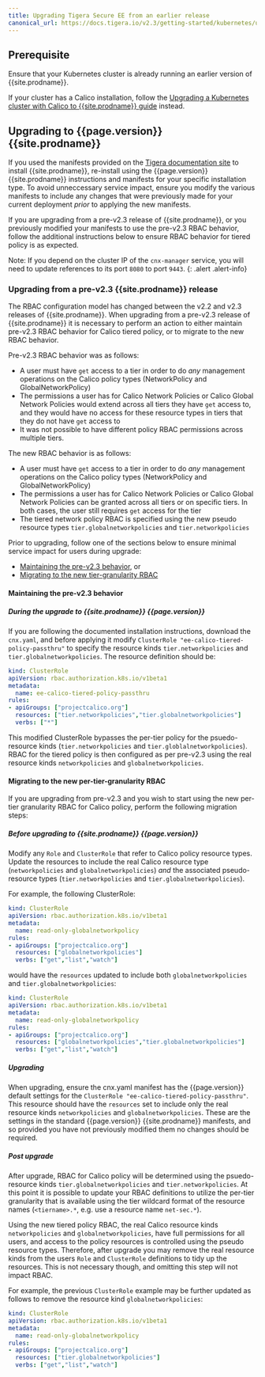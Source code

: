 ```yaml
---
title: Upgrading Tigera Secure EE from an earlier release
canonical_url: https://docs.tigera.io/v2.3/getting-started/kubernetes/upgrade/upgrade-tsee
---
```


## Prerequisite

Ensure that your Kubernetes cluster is already running an earlier version of {{site.prodname}}.

If your cluster has a Calico installation, follow the [Upgrading a Kubernetes cluster with Calico to {{site.prodname}} guide]({{site.url}}/{{page.version}}/getting-started/kubernetes/upgrade/upgrade-to-tsee)
instead.

## Upgrading to {{page.version}} {{site.prodname}}

If you used the manifests provided on the [Tigera documentation site](https://docs.tigera.io/)
to install {{site.prodname}}, re-install using the {{page.version}} {{site.prodname}} instructions
and manifests for your specific installation type. To avoid unneccessary service impact, ensure you modify the various
manifests to include any changes that were previously made for your current deployment *prior* to applying the new
manifests.

If you are upgrading from a pre-v2.3 release of {{site.prodname}}, or you previously modified your manifests to use the
pre-v2.3 RBAC behavior, follow the additional instructions below to ensure RBAC behavior for tiered policy is as expected.

Note: If you depend on the cluster IP of the `cnx-manager` service, you will need to update references to its port `8080` to
port `9443`.
{: .alert .alert-info}

### <a name="upgrading-pre23"></a>Upgrading from a pre-v2.3 {{site.prodname}} release

The RBAC configuration model has changed between the v2.2 and v2.3 releases of {{site.prodname}}.
When upgrading from a pre-v2.3 release of {{site.prodname}} it is necessary to perform an action to either
maintain pre-v2.3 RBAC behavior for Calico tiered policy, or to migrate to the new RBAC behavior.

Pre-v2.3 RBAC behavior was as follows:
-  A user must have `get` access to a tier in order to do *any* management operations on the Calico policy types
   (NetworkPolicy and GlobalNetworkPolicy)
-  The permissions a user has for Calico Network Policies or Calico Global Network Policies would extend across all
   tiers they have `get` access to, and they would have no access for these resource types in tiers that they do not
   have `get` access to
-  It was not possible to have different policy RBAC permissions across multiple tiers.

The new RBAC behavior is as follows:
-  A user must have `get` access to a tier in order to do *any* management operations on the Calico policy types
   (NetworkPolicy and GlobalNetworkPolicy)
-  The permissions a user has for Calico Network Policies or Calico Global Network Policies can be granted across all
   tiers or on specific tiers. In both cases, the user still requires `get` access for the tier
-  The tiered network policy RBAC is specified using the new pseudo resource types `tier.globalnetworkpolicies` and
   `tier.networkpolicies`

Prior to upgrading, follow one of the sections below to ensure minimal service impact for users during upgrade:
-  [Maintaining the pre-v2.3 behavior](#v23-rbac), or
-  [Migrating to the new tier-granularity RBAC](#per-tier-rbac)

#### <a name="v23-rbac"></a>Maintaining the pre-v2.3 behavior

##### During the upgrade to {{site.prodname}} {{page.version}}

If you are following the documented installation instructions, download the `cnx.yaml`, and before applying it modify
`ClusterRole "ee-calico-tiered-policy-passthru"` to specify the resource kinds `tier.networkpolicies` and
`tier.globalnetworkpolicies`. The resource definition should be:

```yaml
kind: ClusterRole
apiVersion: rbac.authorization.k8s.io/v1beta1
metadata:
  name: ee-calico-tiered-policy-passthru
rules:
- apiGroups: ["projectcalico.org"]
  resources: ["tier.networkpolicies","tier.globalnetworkpolicies"]
  verbs: ["*"]
```

This modified ClusterRole bypasses the per-tier policy for the psuedo-resource kinds (`tier.networkpolicies` and
`tier.globlalnetworkpolicies`). RBAC for the tiered policy is then configured as per pre-v2.3 using the real resource
kinds `networkpolicies` and `globalnetworkpolicies`.

#### <a name="per-tier-rbac"></a>Migrating to the new per-tier-granularity RBAC

If you are upgrading from pre-v2.3 and you wish to start using the new per-tier granularity RBAC for Calico policy,
perform the following migration steps:

##### Before upgrading to {{site.prodname}} {{page.version}}

Modify any `Role` and `ClusterRole` that refer to Calico policy resource types. Update the resources to include the
real Calico resource type (`networkpolicies` and `globalnetworkpolicies`) *and* the associated pseudo-resource types
(`tier.networkpolicies` and `tier.globalnetworkpolicies`).

For example, the following ClusterRole:

```yaml
kind: ClusterRole
apiVersion: rbac.authorization.k8s.io/v1beta1
metadata:
  name: read-only-globalnetworkpolicy
rules:
- apiGroups: ["projectcalico.org"]
  resources: ["globalnetworkpolicies"]
  verbs: ["get","list","watch"]
```

would have the `resources` updated to include both `globalnetworkpolicies` and `tier.globalnetworkpolicies`:

```yaml
kind: ClusterRole
apiVersion: rbac.authorization.k8s.io/v1beta1
metadata:
  name: read-only-globalnetworkpolicy
rules:
- apiGroups: ["projectcalico.org"]
  resources: ["globalnetworkpolicies","tier.globalnetworkpolicies"]
  verbs: ["get","list","watch"]
```

##### Upgrading

When upgrading, ensure the cnx.yaml manifest has the {{page.version}} default settings for the `ClusterRole "ee-calico-tiered-policy-passthru"`.
This resource should have the `resources` set to include only the real resource kinds `networkpolicies` and `globalnetworkpolicies`.
These are the settings in the standard {{page.version}} {{site.prodname}} manifests, and so provided you have not previously modified them
no changes should be required.

##### Post upgrade

After upgrade, RBAC for Calico policy will be determined using the psuedo-resource kinds `tier.globalnetworkpolicies` and
`tier.networkpolicies`. At this point it is possible to update your RBAC definitions to utilize the per-tier granularity
that is available using the tier wildcard format of the resource names (`<tiername>.*`, e.g. use a resource name `net-sec.*`).

Using the new tiered policy RBAC, the real Calico resource kinds `networkpolicies` and `globalnetworkpolicies`, have
full permissions for all users, and access to the policy resources is controlled using the pseudo resource types. Therefore, after
upgrade you may remove the real resource kinds from the users `Role` and `ClusterRole` definitions to tidy up the resources.
This is not necessary though, and omitting this step will not impact RBAC.

For example, the previous `ClusterRole` example may be further updated as follows to remove the resource kind `globalnetworkpolicies`:

```yaml
kind: ClusterRole
apiVersion: rbac.authorization.k8s.io/v1beta1
metadata:
  name: read-only-globalnetworkpolicy
rules:
- apiGroups: ["projectcalico.org"]
  resources: ["tier.globalnetworkpolicies"]
  verbs: ["get","list","watch"]
```


